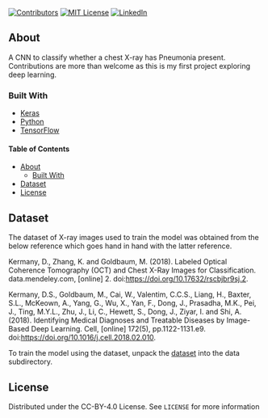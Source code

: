 <!-- PROJECT SHIELDS -->
[![Contributors][contributors-shield]][contributors-url]
[![MIT License][license-shield]][license-url]
[![LinkedIn][linkedin-shield]][linkedin-url]

<!-- ABOUT -->
## About
A CNN to classify whether a chest X-ray has Pneumonia present. Contributions are more than welcome as this is my first project exploring deep learning.

### Built With
* [Keras](https://keras.io/about/)
* [Python](https://www.python.org/)
* [TensorFlow](https://www.tensorflow.org/)

<!-- TABLE OF CONTENTS -->
#### Table of Contents
* [About](#about)
  * [Built With](#built-with)
* [Dataset](#dataset)
* [License](#license)

## Dataset

The dataset of X-ray images used to train the model was obtained from the below reference which goes hand in hand with the latter reference.

Kermany, D., Zhang, K. and Goldbaum, M. (2018). Labeled Optical Coherence Tomography (OCT) and Chest X-Ray Images for Classification. data.mendeley.com, [online] 2. doi:https://doi.org/10.17632/rscbjbr9sj.2.

Kermany, D.S., Goldbaum, M., Cai, W., Valentim, C.C.S., Liang, H., Baxter, S.L., McKeown, A., Yang, G., Wu, X., Yan, F., Dong, J., Prasadha, M.K., Pei, J., Ting, M.Y.L., Zhu, J., Li, C., Hewett, S., Dong, J., Ziyar, I. and Shi, A. (2018). Identifying Medical Diagnoses and Treatable Diseases by Image-Based Deep Learning. Cell, [online] 172(5), pp.1122-1131.e9. doi:https://doi.org/10.1016/j.cell.2018.02.010.

To train the model using the dataset, unpack the [dataset](https://doi.org/10.17632/rscbjbr9sj.2) into the data subdirectory.

<!-- LICENSE -->
## License
Distributed under the CC-BY-4.0 License. See `LICENSE` for more information

<!-- MARKDOWN LINKS & IMAGES -->
[contributors-shield]: https://img.shields.io/github/contributors/paulranshaw/pneumonia-detection-cnn
[contributors-url]: https://github.com/paulranshaw/pneumonia-detection-cnn/graphs/contributors
[license-shield]: https://img.shields.io/badge/License-CC%20BY%204.0-blue.svg
[license-url]: https://creativecommons.org/licenses/by/4.0/
[linkedin-shield]: https://img.shields.io/badge/-LinkedIn-black.svg?style=flat-square&logo=linkedin&colorB=555
[linkedin-url]: https://linkedin.com/in/paulranshaw